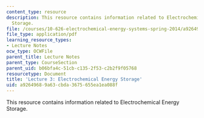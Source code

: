 ```yaml
---
content_type: resource
description: This resource contains information related to Electrochemical Energy
  Storage.
file: /courses/10-626-electrochemical-energy-systems-spring-2014/a92649689a63cbda3675655ea1ea088f_MIT10_626S14_Lec3.pdf
file_type: application/pdf
learning_resource_types:
- Lecture Notes
ocw_type: OCWFile
parent_title: Lecture Notes
parent_type: CourseSection
parent_uid: b06bfa4c-51cb-c135-2f53-c2b2f9f05768
resourcetype: Document
title: 'Lecture 3: Electrochemical Energy Storage'
uid: a9264968-9a63-cbda-3675-655ea1ea088f
---
```

This resource contains information related to Electrochemical Energy Storage.

